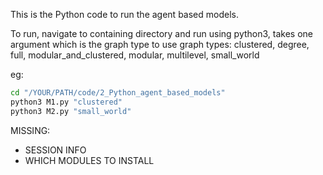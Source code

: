 This is the Python code to run the agent based models. 

To run, navigate to containing directory and run using python3, takes one argument which is the graph type to use
graph types: clustered, degree, full, modular_and_clustered, modular, multilevel, small_world

eg:
```bash
cd "/YOUR/PATH/code/2_Python_agent_based_models"
python3 M1.py "clustered"
python3 M2.py "small_world"
```
MISSING:
- SESSION INFO 
- WHICH MODULES TO INSTALL
